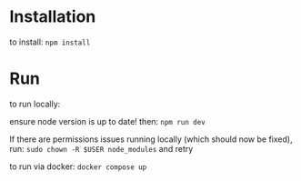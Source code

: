# Installation

to install:
`npm install`

# Run

to run locally:

ensure node version is up to date! 
then:
`npm run dev`

If there are permissions issues running locally (which should now be fixed), run:
`sudo chown -R $USER node_modules`
and retry

to run via docker:
`docker compose up`
